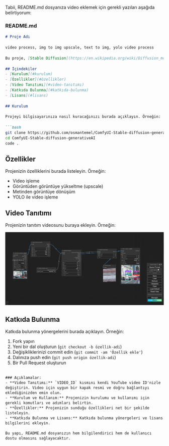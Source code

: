 Tabii, README.md dosyanıza video eklemek için gerekli yazıları aşağıda belirtiyorum:

### README.md

```markdown
# Proje Adı

video process, img to img upscale, text to img, yolo video process

Bu proje, [Stable Diffusion](https://en.wikipedia.org/wiki/Diffusion_model) modellerinin ComfyUI arayüzlerini içermektedir.

## İçindekiler
- [Kurulum](#kurulum)
- [Özellikler](#özellikler)
- [Video Tanıtımı](#video-tanıtımı)
- [Katkıda Bulunma](#katkıda-bulunma)
- [Lisans](#lisans)

## Kurulum

Projeyi bilgisayarınıza nasıl kuracağınızı burada açıklayın. Örneğin:

```bash
git clone https://github.com/osmantemel/ComfyUI-Stable-diffusion-generativeAI.git
cd ComfyUI-Stable-diffusion-generativeAI
code .
```



## Özellikler

Projenizin özelliklerini burada listeleyin. Örneğin:
- Video işleme
- Görüntüden görüntüye yükseltme (upscale)
- Metinden görüntüye dönüşüm
- YOLO ile video işleme

## Video Tanıtımı

Projenizin tanıtım videosunu buraya ekleyin. Örneğin:

[![Proje Tanıtım Videosu](./img_video/yoloimg.png)](./img_video/yolovideo.mp4)

## Katkıda Bulunma

Katkıda bulunma yönergelerini burada açıklayın. Örneğin:

1. Fork yapın
2. Yeni bir dal oluşturun (`git checkout -b özellik-adi`)
3. Değişikliklerinizi commit edin (`git commit -am 'Özellik ekle'`)
4. Dalınıza push edin (`git push origin özellik-adi`)
5. Bir Pull Request oluşturun

```

### Açıklamalar:
- **Video Tanıtımı:** `VIDEO_ID` kısmını kendi YouTube video ID'nizle değiştirin. Video için uygun bir kapak resmi ve doğru bağlantıyı eklediğinizden emin olun.
- **Kurulum ve Kullanım:** Projenizin kurulumu ve kullanımı için gerekli komutları ve adımları belirtin.
- **Özellikler:** Projenizin sunduğu özellikleri net bir şekilde listeleyin.
- **Katkıda Bulunma ve Lisans:** Katkıda bulunma yönergeleri ve lisans bilgilerini ekleyin.

Bu yapı, README.md dosyanızın hem bilgilendirici hem de kullanıcı dostu olmasını sağlayacaktır.